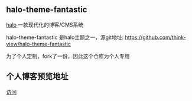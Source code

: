 ## halo-theme-fantastic
[halo](https://halo.run/) 一款现代化的博客/CMS系统

halo-theme-fantastic 是halo主题之一，源git地址: https://github.com/think-view/halo-theme-fantastic

为了个人定制，fork了一份，因此这个仓库为个人专用

## 个人博客预览地址
[访问](https://www.cwiki.cn)
